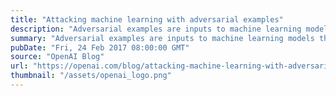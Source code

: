 ```yaml
---
title: "Attacking machine learning with adversarial examples"
description: "Adversarial examples are inputs to machine learning models that an attacker has intentionally designed to cause the model to make a mistake; they’re like optical illusions for machines. In this post we’ll show how adversarial examples work across different mediums, and will discuss why securing systems against them can be difficult."
summary: "Adversarial examples are inputs to machine learning models that an attacker has intentionally designed to cause the model to make a mistake; they’re like optical illusions for machines. In this post we’ll show how adversarial examples work across different mediums, and will discuss why securing systems against them can be difficult."
pubDate: "Fri, 24 Feb 2017 08:00:00 GMT"
source: "OpenAI Blog"
url: "https://openai.com/blog/attacking-machine-learning-with-adversarial-examples"
thumbnail: "/assets/openai_logo.png"
---
```



